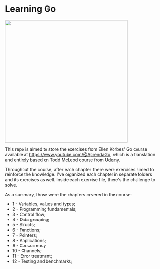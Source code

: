 # Learning Go 
<img src="https://aprendagolang.com.br/wp-content/uploads/2022/12/imersao-aprenda-golang.png" width="400" height="400" />

This repo is aimed to store the exercises from Ellen Korbes' Go course available at https://www.youtube.com/@AprendaGo, which is a translation and entirely based on Todd McLeod course from [Udemy](https://www.udemy.com/course/learn-how-to-code/).

Throughout the course, after each chapter, there were exercises aimed to reinforce the knowledge. I've organized each chapter in separate folders and its exercises as well. Inside each exercise file, there's the challenge to solve.

As a summary, those were the chapters covered in the course:

* 1 - Variables, values and types;
* 2 - Programming fundamentals;
* 3 - Control flow;
* 4 - Data grouping;
* 5 - Structs;
* 6 - Functions;
* 7 - Pointers;
* 8 - Applications;
* 9 - Concurrency
* 10 - Channels;
* 11 - Error treatment;
* 12 - Testing and benchmarks;
